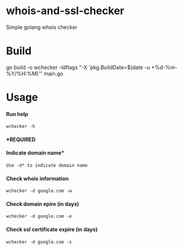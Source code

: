 # whois-and-ssl-checker
Simple golang whois checker

# Build
go build -o wchecker -ldflags "-X 'pkg.BuildDate=$(date -u +%d-%m-%Y/%H:%M)'" main.go

# Usage
#### Run help

``wchecker -h``

#### *REQUIRED
#### Indicate domain name*
``Use -d* to indicate domain name``

#### Check whois information

``wchecker -d google.com -w``

#### Check domain epire (in days)

``wchecker -d google.com -e``


#### Check ssl certificate expire (in days)

``wchecker -d google.com -s``
